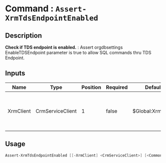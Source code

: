 ﻿# Command : `Assert-XrmTdsEndpointEnabled` 

## Description

**Check if TDS endpoint is enabled.** : Assert orgdbsettings EnableTDSEndpoint parameter is true to allow SQL commands thru TDS Endpoint.

## Inputs

Name|Type|Position|Required|Default|Description
----|----|--------|--------|-------|-----------
XrmClient|CrmServiceClient|1|false|$Global:XrmClient|Xrm connector initialized to target instance. Use latest one by default. (CrmServiceClient)


## Usage

```Powershell 
Assert-XrmTdsEndpointEnabled [[-XrmClient] <CrmServiceClient>] [<CommonParameters>]
``` 


